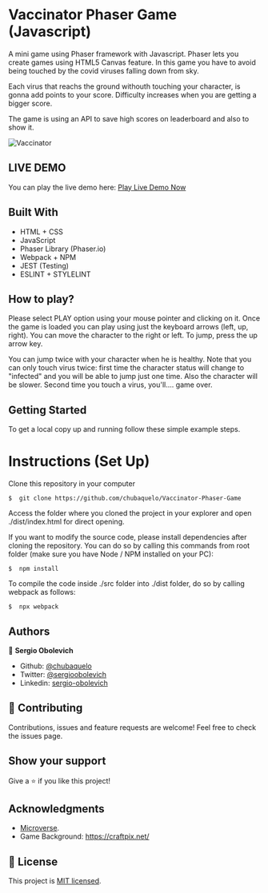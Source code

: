 # Vaccinator Phaser Game (Javascript)

A mini game using Phaser framework with Javascript. Phaser lets you create games using HTML5 Canvas feature.
In this game you have to avoid being touched by the covid viruses falling down from sky.

Each virus that reachs the ground withouth touching your character, is gonna add points to your score.
Difficulty increases when you are getting a bigger score.

The game is using an API to save high scores on leaderboard and also to show it.

![Vaccinator](https://i.imgur.com/576EKkD.jpg)

## LIVE DEMO
You can play the live demo here: [Play Live Demo Now](http://sergioobolevich.me/Vaccinator-Phaser-Game/dist/)

## Built With

- HTML + CSS
- JavaScript
- Phaser Library (Phaser.io)
- Webpack + NPM
- JEST (Testing)
- ESLINT + STYLELINT

## How to play?

Please select PLAY option using your mouse pointer and clicking on it.
Once the game is loaded you can play using just the keyboard arrows (left, up, right).
You can move the character to the right or left. To jump, press the up arrow key.

You can jump twice with your character when he is healthy.
Note that you can only touch virus twice: first time the character status will change to "infected" and you will be able to jump just one time. Also the character will be slower. Second time you touch a virus, you'll.... game over.

## Getting Started

To get a local copy up and running follow these simple example steps.

# Instructions (Set Up)

Clone this repository in your computer
```
$  git clone https://github.com/chubaquelo/Vaccinator-Phaser-Game
```
Access the folder where you cloned the project in your explorer and open ./dist/index.html for direct opening.

If you want to modify the source code, please install dependencies after cloning the repository.
You can do so by calling this commands from root folder (make sure you have Node / NPM installed on your PC):
```
$  npm install
```
To compile the code inside ./src folder into ./dist folder, do so by calling webpack as follows:
```
$  npx webpack
```

## Authors

👤 **Sergio Obolevich**

- Github: [@chubaquelo](https://github.com/chubaquelo)
- Twitter: [@sergioobolevich](https://twitter.com/SergioObolevich)
- Linkedin: [sergio-obolevich](https://www.linkedin.com/in/sergio-obolevich/)

## 🤝 Contributing

Contributions, issues and feature requests are welcome!
Feel free to check the issues page.

## Show your support

Give a ⭐️ if you like this project!

## Acknowledgments

- [Microverse](https://www.microverse.org/).
- Game Background: https://craftpix.net/

## 📝 License

This project is [MIT licensed](https://github.com/chubaquelo/Vaccinator-Phaser-Game/blob/form/LICENSE).
